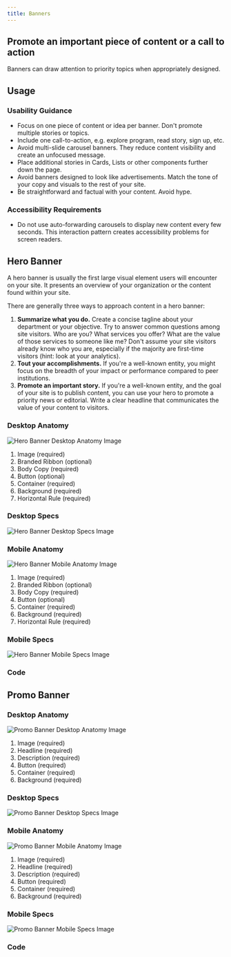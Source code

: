 ```yaml
---
title: Banners
---
```

## Promote an important piece of content or a call to action

Banners can draw attention to priority topics when appropriately designed.

## **Usage**

### **Usability Guidance**

* Focus on one piece of content or idea per banner. Don't promote multiple stories or topics.
* Include one call-to-action, e.g. explore program, read story, sign up, etc.
* Avoid multi-slide carousel banners. They reduce content visibility and create an unfocused message.
* Place additional stories in Cards, Lists or other components further down the page.
* Avoid banners designed to look like advertisements. Match the tone of your copy and visuals to the rest of your site.
* Be straightforward and factual with your content. Avoid hype.


### **Accessibility Requirements**

* Do not use auto-forwarding carousels to display new content every few seconds. This interaction pattern creates accessibility problems for screen readers.

## **Hero Banner**

A hero banner is usually the first large visual element users will encounter on your site. It presents an overview of your organization or the content found within your site.

There are generally three ways to approach content in a hero banner:

1. **Summarize what you do.** Create a concise tagline about your department or your objective. Try to answer common questions among site visitors. Who are you? What services you offer? What are the value of those services to someone like me? Don't assume your site visitors already know who you are, especially if the majority are first-time visitors (hint: look at your analytics).
1. **Tout your accomplishments.** If you're a well-known entity, you might focus on the breadth of your impact or performance compared to peer institutions.
1. **Promote an important story.** If you're a well-known entity, and the goal of your site is to publish content, you can use your hero to promote a priority news or editorial. Write a clear headline that communicates the value of your content to visitors.

### **Desktop Anatomy**

<img class="doc-images" alt="Hero Banner Desktop Anatomy Image" title="Hero Banner Desktop Anatomy Image" src="/build/docs/img/Banners/Hero_Banner/herobanner-desktop-anatomy.jpg"/>

1. Image (required)
1. Branded Ribbon (optional)
1. Body Copy (required)
1. Button (optional)
1. Container (required)
1. Background (required)
1. Horizontal Rule (required)


### **Desktop Specs**

<img class="doc-images" alt="Hero Banner Desktop Specs Image" title="Hero Banner Desktop Specs Image" src="/build/docs/img/Banners/Hero_Banner/herobanner-desktop-specs.jpg"/>

### **Mobile Anatomy**

<img class="doc-images" alt="Hero Banner Mobile Anatomy Image" title="Hero Banner Mobile Anatomy Image" src="/build/docs/img/Banners/Hero_Banner/herobanner-mobile-anatomy.jpg"/>

1. Image (required)
1. Branded Ribbon (optional)
1. Body Copy (required)
1. Button (optional)
1. Container (required)
1. Background (required)
1. Horizontal Rule (required)


### **Mobile Specs**

<img class="doc-images" alt="Hero Banner Mobile Specs Image" title="Hero Banner Mobile Specs Image" src="/build/docs/img/Banners/Hero_Banner/herobanner-mobile-specs.jpg"/>

### **Code**

<!--Hero Banner code here, if applicable-->

## **Promo Banner**

### **Desktop Anatomy**

<img class="doc-images" alt="Promo Banner Desktop Anatomy Image" title="Promo Banner Desktop Anatomy Image" src="/build/docs/img/Banners/Promo_Banner/promobanner-desktop-anatomy.jpg"/>

1. Image (required)
1. Headline (required)
1. Description (required)
1. Button (required)
1. Container (required)
1. Background (required)

### **Desktop Specs**

<img class="doc-images" alt="Promo Banner Desktop Specs Image" title="Promo Banner Desktop Specs Image" src="/build/docs/img/Banners/Promo_Banner/promobanner-desktop-specs.jpg"/>

### **Mobile Anatomy**

<img class="doc-images" alt="Promo Banner Mobile Anatomy Image" title="Promo Banner Mobile Anatomy Image" src="/build/docs/img/Banners/Promo_Banner/promobanner-mobile-anatomy.jpg"/>

1. Image (required)
1. Headline (required)
1. Description (required)
1. Button (required)
1. Container (required)
1. Background (required)


### **Mobile Specs**

<img class="doc-images" alt="Promo Banner Mobile Specs Image" title="Promo Banner Mobile Specs Image" src="/build/docs/img/Banners/Promo_Banner/promobanner-mobile-specs.jpg"/>

### **Code**

<!--Promo Banner code here, if applicable-->

